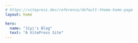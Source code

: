 ```yaml
---
# https://vitepress.dev/reference/default-theme-home-page
layout: home

hero:
  name: "Jiyi's Blog"
  text: "A VitePress Site"
---
```


